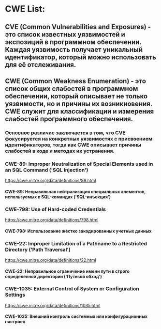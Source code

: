 # CWE List:
## CVE (Common Vulnerabilities and Exposures) - это список известных уязвимостей и экспозиций в программном обеспечении. Каждая уязвимость получает уникальный идентификатор, который можно использовать для её отслеживания.
## CWE (Common Weakness Enumeration) - это список общих слабостей в программном обеспечении, который описывает не только уязвимости, но и причины их возникновения. CWE служит для классификации и измерения слабостей программного обеспечения.
### Основное различие заключается в том, что CVE фокусируется на конкретных уязвимостях с присвоением идентификаторов, тогда как CWE описывает причины слабостей в коде и методах их устранения.


### CWE-89: Improper Neutralization of Special Elements used in an SQL Command ('SQL Injection')
https://cwe.mitre.org/data/definitions/89.html
#### CWE-89: Неправильная нейтрализация специальных элементов, используемых в SQL-командах ('SQL-инъекция')

### CWE-798: Use of Hard-coded Credentials
https://cwe.mitre.org/data/definitions/798.html
#### CWE-798: Использование жестко закодированных учетных данных

### CWE-22: Improper Limitation of a Pathname to a Restricted Directory ('Path Traversal')
https://cwe.mitre.org/data/definitions/22.html
#### CWE-22: Неправильное ограничение имени пути в строго определённой директории ('Путевой обход')

### CWE-1035: External Control of System or Configuration Settings
https://cwe.mitre.org/data/definitions/1035.html
#### CWE-1035: Внешний контроль системных или конфигурационных настроек
